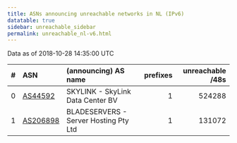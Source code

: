 ```yaml
---
title: ASNs announcing unreachable networks in NL (IPv6)
datatable: true
sidebar: unreachable_sidebar
permalink: unreachable_nl-v6.html
---
```


Data as of 2018-10-28 14:35:00 UTC


<div class="datatable-begin"></div>

|   # | ASN                                      | (announcing) AS name                  |   prefixes |   unreachable /48s |
|----:|:-----------------------------------------|:--------------------------------------|-----------:|-------------------:|
|   0 | [AS44592](unreachable_AS44592-v6.html)   | SKYLINK - SkyLink Data Center BV      |          1 |             524288 |
|   1 | [AS206898](unreachable_AS206898-v6.html) | BLADESERVERS - Server Hosting Pty Ltd |          1 |             131072 |

<div class="datatable-end"></div>